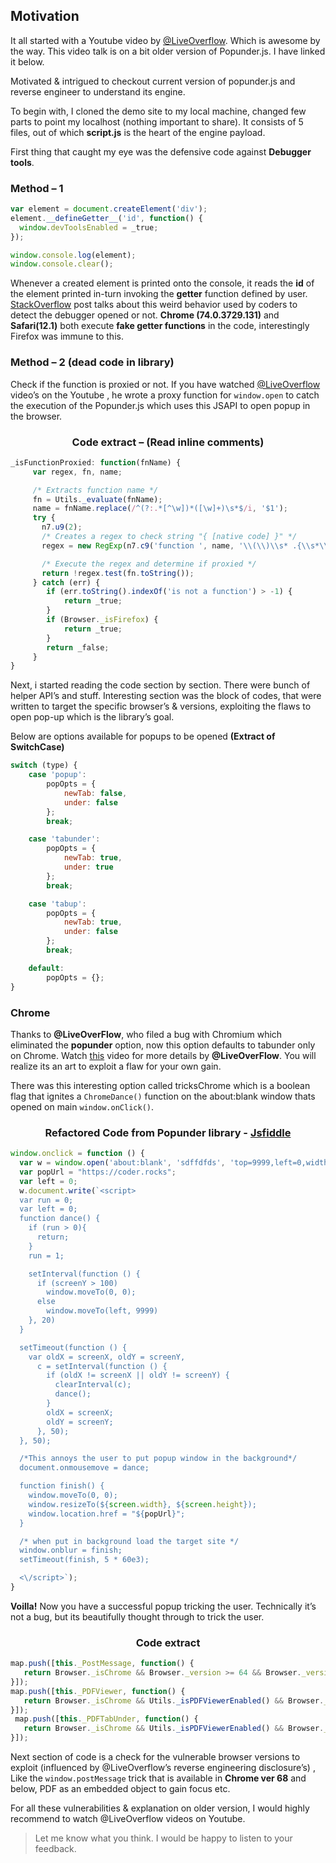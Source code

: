 ## Motivation

It all started with a Youtube video by [@LiveOverflow](https://twitter.com/LiveOverflow). Which is awesome by the way. This video talk is on a bit older version of Popunder.js. I have linked it below.

Motivated & intrigued to checkout current version of popunder.js and reverse engineer to understand its engine.

To begin with, I cloned the demo site to my local machine, changed few parts to point my localhost (nothing important to share). It consists of 5 files, out of which **script.js** is the heart of the engine payload.

First thing that caught my eye was the defensive code against **Debugger tools**.

### Method – 1

```js
var element = document.createElement('div');
element.__defineGetter__('id', function() {
  window.devToolsEnabled = _true;
});

window.console.log(element);
window.console.clear();
```

Whenever a created element is printed onto the console, it reads the **id** of the element printed in-turn invoking the **getter** function defined by user. [StackOverflow](https://stackoverflow.com/a/36391435/1848109) post talks about this weird behavior used by coders to detect the debugger opened or not. **Chrome (74.0.3729.131)** and **Safari(12.1)** both execute **fake getter functions** in the code, interestingly Firefox was immune to this.

### Method – 2 (dead code in library)
Check if the function is proxied or not. If you have watched [@LiveOverflow](https://twitter.com/LiveOverflow) video’s on the Youtube , he wrote a proxy function for `window.open` to catch the execution of the Popunder.js which uses this JSAPI to open popup in the browser.

<h3 align="center">Code extract – (Read inline comments)</h3>

```js
_isFunctionProxied: function(fnName) {
     var regex, fn, name;

     /* Extracts function name */
     fn = Utils._evaluate(fnName);
     name = fnName.replace(/^(?:.*[^\w])*([\w]+)\s*$/i, '$1');
     try {
       n7.u9(2);
       /* Creates a regex to check string "{ [native code] }" */
       regex = new RegExp(n7.c9('function ', name, '\\(\\)\\s* .{\\s*\\[\\s*native code\\s*\\]\\s*}'), 'im');

       /* Execute the regex and determine if proxied */
       return !regex.test(fn.toString());
     } catch (err) {
        if (err.toString().indexOf('is not a function') > -1) {
            return _true;
        }
        if (Browser._isFirefox) {
            return _true;
        }
        return _false;
     }
}
```

Next, i started reading the code section by section. There were bunch of helper API’s and stuff. Interesting section was the block of codes, that were written to target the specific browser’s & versions, exploiting the flaws to open pop-up which is the library’s goal.

Below are options available for popups to be opened **(Extract of SwitchCase)**

```js
switch (type) {
    case 'popup':
        popOpts = {
            newTab: false,
            under: false
        };
        break;

    case 'tabunder':
        popOpts = {
            newTab: true,
            under: true
        };
        break;

    case 'tabup':
        popOpts = {
            newTab: true,
            under: false
        };
        break;

    default:
        popOpts = {};
}
```

### Chrome
Thanks to **@LiveOverFlow**, who filed a bug with Chromium which eliminated the **popunder** option, now this option defaults to tabunder only on Chrome. Watch [this](https://www.youtube.com/watch?v=PPzRcZLNCPY) video for more details by **@LiveOverFlow**. You will realize its an art to exploit a flaw for your own gain.

There was this interesting option called tricksChrome which is a boolean flag that ignites a `ChromeDance()` function on the about:blank window thats opened on main `window.onClick()`.

<h3 align="center">Refactored Code from Popunder library - <a href="https://jsfiddle.net/xvmp45we/" target="_blank">Jsfiddle</a></h3>

```js
window.onclick = function () {
  var w = window.open('about:blank', 'sdffdfds', 'top=9999,left=0,width=100,height=100');
  var popUrl = "https://coder.rocks";
  var left = 0;
  w.document.write(`<script>
  var run = 0;
  var left = 0;
  function dance() {
    if (run > 0){
      return;
    }
    run = 1;

    setInterval(function () {
      if (screenY > 100) 
        window.moveTo(0, 0);
      else 
        window.moveTo(left, 9999)
    }, 20)
  }

  setTimeout(function () {
    var oldX = screenX, oldY = screenY,
      c = setInterval(function () {
        if (oldX != screenX || oldY != screenY) {
          clearInterval(c); 
          dance();
        } 
        oldX = screenX; 
        oldY = screenY;
      }, 50);
  }, 50);

  /*This annoys the user to put popup window in the background*/
  document.onmousemove = dance; 

  function finish() {
    window.moveTo(0, 0);
    window.resizeTo(${screen.width}, ${screen.height});
    window.location.href = "${popUrl}";
  }

  /* when put in background load the target site */
  window.onblur = finish;
  setTimeout(finish, 5 * 60e3);

  <\/script>`);
}
```

**Voilla!** Now you have a successful popup tricking the user.
Technically it’s not a bug, but its beautifully thought through to trick the user.

<h3 align="center">Code extract</h3>

```js
map.push([this._PostMessage, function() {
   return Browser._isChrome && Browser._version >= 64 && Browser._version < 67;
}]);
map.push([this._PDFViewer, function() {
   return Browser._isChrome && Utils._isPDFViewerEnabled() && Browser._isWin && Browser._version >= 43 && Browser._version < 64;
}]);
 map.push([this._PDFTabUnder, function() {
   return Browser._isChrome && Utils._isPDFViewerEnabled() && Browser._isMac && Browser._version >= 49 && Browser._version < 64;
}]);
```

Next section of code is a check for the vulnerable browser versions to exploit (influenced by @LiveOverflow’s reverse engineering disclosure’s) , Like the `window.postMessage` trick that is available in **Chrome ver 68** and below, PDF as an embedded object to gain focus etc.

For all these vulnerabilities & explanation on older version, I would highly recommend to watch @LiveOverflow videos on Youtube.

> Let me know what you think. I would be happy to listen to your feedback.